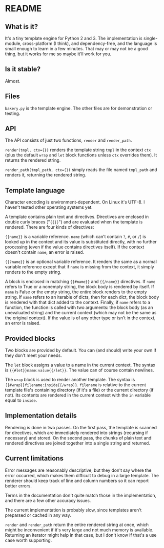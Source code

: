 # README

## What is it?

It's a tiny template engine for Python 2 and 3. The implementation is
single-module, cross-platform (I think), and dependency-free, and the language
is small enough to learn in a few minutes. That may or may not be a good thing,
but it works for me so maybe it'll work for you.

## Is it stable?

Almost.

## Files

`bakery.py` is the template engine. The other files are for demonstration or
testing.

## API

The API consists of just two functions, `render` and `render_path`.

`render(tmpl, ctx={})` renders the template string `tmpl` in the context `ctx`
(plus the default `wrap` and `let` block functions unless `ctx` overrides
them). It returns the rendered string.

`render_path(tmpl_path, ctx={})` simply reads the file named `tmpl_path` and renders
it, returning the rendered string.

## Template language

Character encoding is environment-dependent. On Linux it's UTF-8. I haven't
tested other operating systems yet.

A template contains plain text and directives. Directives are enclosed in
double curly braces ("`{{}}`") and are evaluated when the template is rendered.
There are four kinds of directives:

`{{name}}` is a variable reference. `name` (which can't contain `?`, `#`, or
`/`) is looked up in the context and its value is substituted directly, with no
further processing (even if the value contains directives itself). If the
context doesn't contain `name`, an error is raised.

`{{?name}}` is an optional variable reference. It renders the same as a
normal variable reference except that if `name` is missing from the context, it
simply renders to the empty string.

A block is enclosed in matching `{{#name}}` and `{{/name}}` directives. If
`name` refers to True or a nonempty string, the block body is rendered by
itself. If `name` is False or the empty string, the entire block renders to the
empty string.  If `name` refers to an iterable of dicts, then for each dict,
the block body is rendered with that dict added to the context. Finally, if
`name` refers to a function, the function is called with two arguments: the
block body (as an unevaluated string) and the current context (which may not be
the same as the original context). If the value is of any other type or isn't
in the context, an error is raised.

## Provided blocks

Two blocks are provided by default. You can (and should) write your own if they
don't meet your needs.

The `let` block assigns a value to a name in the current context. The syntax is
`{{#let}}name:value{{/let}}`. The value can of course contain newlines.

The `wrap` block is used to render another template.  The syntax is
`{{#wrap}}filename:inside{{/wrap}}`. `filename` is relative to the current
template file's containing directory (if it's a file) or the current directory
(if not).  Its contents are rendered in the current context with  the `in`
variable equal to `inside`.

## Implementation details

Rendering is done in two passes. On the first pass, the template is scanned for
directives, which are immediately rendered into strings (recursing if
necessary) and stored. On the second pass, the chunks of plain text and
rendered directives are joined together into a single string and returned.

## Current limitations

Error messages are reasonably descriptive, but they don't say where the error
occurred, which makes them difficult to debug in a large template. The renderer
should keep track of line and column numbers so it can report better errors.

Terms in the documentation don't quite match those in the implementation, and
there are a few other accuracy issues.

The current implementation is probably slow, since templates aren't
preparsed or cached in any way.

`render` and `render_path` return the entire rendered string at once, which
might be inconvenient if it's very large and not much memory is available.
Returning an iterator might help in that case, but I don't know if that's a use
case worth supporting.
